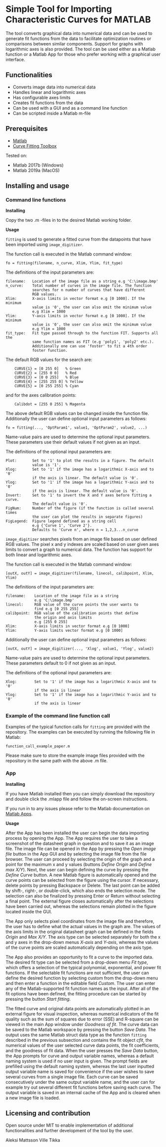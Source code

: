 
# Simple Tool for Importing Characteristic Curves for MATLAB

The tool converts graphical data into numerical data and can be used to generate fit functions from the data to facilitate optimization routines or comparisons between similar components. Support for graphs with logarithmic axes is also provided. The tool can be used either as a Matlab function or a Matlab App for those who prefer working with a graphical user interface.

## Functionalities

- Converts image data into numerical data
- Handles linear and logarithmic axes
- Has configurable axes limits
- Creates fit functions from the data
- Can be used with a GUI and as a command line function
- Can be scripted inside a Matlab m-file

## Prerequisites

- [Matlab](https://se.mathworks.com/)
- [Curve Fitting Toolbox](https://se.mathworks.com/products/curvefitting.html)

Tested on: 
- Matlab 2017b (Windows)
- Matlab 2019a (MacOS)

## Installing and usage

### Command line functions

**Installing**

Copy the two .m -files in to the desired Matlab working folder.


**Usage**

`fitting` is used to generate a fitted curve from the datapoints that have been imported using `image_digitizer`.

The function call is executed in the Matlab command window:
```
fo = fitting(filename, n_curve, Xlim, Ylim, fit_type)
```

The definitions of the input parameters are:
 
    filename:   Location of the image file as a string e.g 'C:\image.bmp'
    n_curve:    Total number of curves in the image file. The function 
                searches for n number of curves that have different 
                RGB values.
    Xlim:       X-axis limits in vector format e.g [0 1000]. If the minimum 
                value is '0', the user can also omit the minimum value 
                e.g Xlim = 1000
    Ylim:       Y-axis limits in vector format e.g [0 1000]. If the minimum 
                value is '0', the user can also omit the minimum value 
                e.g Ylim = 1000
    fit_type:   Fit type passed through to the function FIT. Supports all the 
                same function names as FIT (e.g 'poly1', 'poly2' etc.).
                Additionally one can use 'foster' to fit a 4th order
                foster function.
 
The default RGB values for the search are:
```
    CURVE{1} = [0 255 0]   % Green
    CURVE{2} = [255 0 0]   % Red
    CURVE{3} = [0 0 255]   % Blue
    CURVE{4} = [255 255 0] % Yellow
    CURVE{5} = [0 255 255] % Cyan
```
and for the axes calibration points:
```
    Calibdot = [255 0 255] % Magenta
``` 
The above default RGB values can be changed inside the function file.
Additionally the user can define optional input parameters as follows:
```
fo = fitting(..., 'OptParam1', value1, 'OptParam2', value2, ...)
````
Name-value pairs are used to determine the optional input parameters. These parameters use their default values if not given as an input.
  
The definitions of the optional input parameters are:
 
    Plot:       Set to '1' to plot the results in a figure. The default 
                value is '1'.
    Xlog:       Set to '1' if the image has a logarithmic X-axis and to '0' 
                if the axis is linear. The default value is '0'.
    Ylog:       Set to '1' if the image has a logarithmic Y-axis and to '0' 
                if the axis is linear. The default value is '0'.
    Invert:     Set to '1' to invert the X and Y axes before fitting a curve.
                The default value is '0'.
    FigNum:     Number of the figure (if the function is called several times 
                the user can plot the results in separate figures)
    FigLegend:  Figure legend defined as a string cell 
                e.g {'Curve 1', 'Curve 2'}.
                Defaults to 'Curve n', where n = 1,2,3...n_curve


`image_digitizer` searches pixels from an image file based on user defined  RGB values. The pixel x and y indexes are scaled based on user given axes limits to convert a graph to numerical data. The function has support for both linear and logarithmic axes.
 
The function call is executed in the Matlab command window:
```
[outX, outY] = image_digitizer(filename, linecol, calibpoint, Xlim, Ylim)
```

The definitions of the input parameters are:
 
 	filename:    Location of the image file as a string 
                 e.g 'C:\image.bmp'
 	linecol:     RGB value of the curve points the user wants to 
                 find e.g [0 255 255]
 	calibpoint:  RGB value of the calibration points that define 
                 the origin and axis limits 
                 e.g [255 0 255]
 	Xlim:        X-axis limits in vector format e.g [0 1000]
 	Ylim:        Y-axis limits vector format e.g [0 1000]
 
Additionally the user can define optional input parameters as follows:
```
[outX, outY] = image_digitizer(..., 'Xlog', value1, 'Ylog', value2)
```
Name-value pairs are used to determine the optional input parameters. These parameters default to 0 if not given as an input.
  
The definitions of the optional input parameters are:
 
 	Xlog:        Set to '1' if the image has a logarithmic X-axis and to '0' 
                 if the axis is linear
 	Ylog:        Set to '1' if the image has a logarithmic Y-axis and to '0' 
                 if the axis is linear


### Example of the command line function call

Examples of the typical function calls for ``fitting`` are provided with the repository. The examples can be executed by running the following file in Matlab:
```
function_call_example_paper.m
```
Please make sure to store the example image files provided with the repository in the same path with the above .m file.

### App

**Installing**

If you have Matlab installed then you can simply download the repository and double click the .mlapp file and follow the on-screen instructions.

If you run in to any issues please refer to the Matlab documentation on [Matlab Apps](https://se.mathworks.com/discovery/matlab-apps.html).

**Usage**

After the App has been installed the user can begin the data importing process by opening the App. The App requires the user to take a screenshot of the datasheet graph in question and to save it as an image file. The image file can be opened in the App by pressing the *Open image file* button in the App GUI and by selecting the image file from the file browser. The user can proceed by selecting the origin of the graph and a point for the maximum x and y values (buttons *Define Origin* and *Define max X/Y*). Next, the user can begin defining the curve by pressing the *Define Curve* button. A new Matlab figure is automatically opened and the curve points can be selected from the figure using the cursor. If necessary, delete points by pressing Backspace or Delete. The last point can be added by shift-, right-, or double-click, which also ends the selection mode. The selection can also be finalized by pressing Enter or Return without selecting a final point. The external figure closes automatically after the selections have been carried out, whereas the selections remain plotted in the figure located inside the GUI.

The App only selects pixel coordinates from the image file and therefore, the user has to define what the actual values in the graph are. The values of the axis limits in the original datasheet graph can be defined in the fields *Origin* and *Max X/Y*. The axis type can be selected separately for both the x and y axes in the drop-down menus *X-axis* and *Y-axis*, whereas the values of the curve points are scaled automatically depending on the axis type.

The App also provides an opportunity to fit a curve to the imported data. The desired fit type can be selected from a drop-down menu *Fit type*, which offers a selection of the typical polynomial, exponential, and power fit functions.  If the selectable fit functions are not sufficient, the user can define the desired function by selecting custom from the drop-down menu and then enter a function in the editable field *Custom*. The user can enter any of the Matlab-supported fit function names as the input. After all of the fit options have been defined, the fitting procedure can be started by pressing the button *Start fitting*. 

The fitted curve and original data points are automatically plotted in an external figure for visual inspection, whereas numerical indicators of the fit quality such as the sum of squares due to error (SSE) and R-square can be viewed in the main App window under *Goodness of fit*. The curve data can be saved to the Matlab workspace by pressing the button *Save Data*. The output uses the same Matlab struct data type as the function ``fitting`` described in the previous subsection and contains the fit object *cfit*, the numerical values of the user selected curve data points, the fit coefficients, and the goodness of fit data. When the user presses the *Save Data* button, the App prompts for curve and output variable names, whereas a default naming system is used if no user input is given. The prompt fields are prefilled using the default naming system, whereas the last user inputted output variable name is saved for convenience if the user wishes to save several curves from a single image file. Each curve can be saved consecutively under the same output variable name, and the user can for example try out several different fit functions before saving each curve. The output variable is saved in an internal cache of the App and is cleared when a new image file is loaded.


## Licensing and contribution

Open source under MIT to enable implementation of additional functionalities and further development of the tool by the user.

Aleksi Mattsson
Ville Tikka